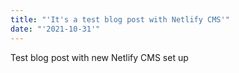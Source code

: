```yaml
---
title: "'It's a test blog post with Netlify CMS'"
date: "'2021-10-31'"
---
```

Test blog post with new Netlify CMS set up